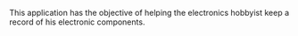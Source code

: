 This application has the objective of helping the electronics hobbyist keep a record of his electronic components.